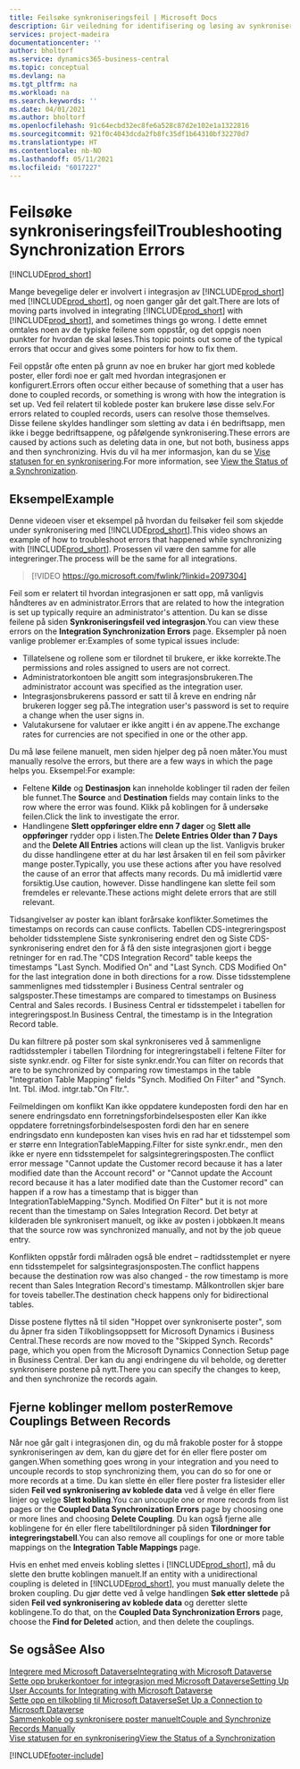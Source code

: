 ```yaml
---
title: Feilsøke synkroniseringsfeil | Microsoft Docs
description: Gir veiledning for identifisering og løsing av synkroniseringsfeil.
services: project-madeira
documentationcenter: ''
author: bholtorf
ms.service: dynamics365-business-central
ms.topic: conceptual
ms.devlang: na
ms.tgt_pltfrm: na
ms.workload: na
ms.search.keywords: ''
ms.date: 04/01/2021
ms.author: bholtorf
ms.openlocfilehash: 91c64ecbd32ec8fe6a528c87d2e102e1a1322816
ms.sourcegitcommit: 921f0c4043dcda2fb8fc35df1b64310bf32270d7
ms.translationtype: HT
ms.contentlocale: nb-NO
ms.lasthandoff: 05/11/2021
ms.locfileid: "6017227"
---
```

# <a name="troubleshooting-synchronization-errors"></a><span data-ttu-id="d360a-103">Feilsøke synkroniseringsfeil</span><span class="sxs-lookup"><span data-stu-id="d360a-103">Troubleshooting Synchronization Errors</span></span>
[!INCLUDE[prod_short](includes/cc_data_platform_banner.md)]

<span data-ttu-id="d360a-104">Mange bevegelige deler er involvert i integrasjon av [!INCLUDE[prod_short](includes/prod_short.md)] med [!INCLUDE[prod_short](includes/cds_long_md.md)], og noen ganger går det galt.</span><span class="sxs-lookup"><span data-stu-id="d360a-104">There are lots of moving parts involved in integrating [!INCLUDE[prod_short](includes/prod_short.md)] with [!INCLUDE[prod_short](includes/cds_long_md.md)], and sometimes things go wrong.</span></span> <span data-ttu-id="d360a-105">I dette emnet omtales noen av de typiske feilene som oppstår, og det oppgis noen punkter for hvordan de skal løses.</span><span class="sxs-lookup"><span data-stu-id="d360a-105">This topic points out some of the typical errors that occur and gives some pointers for how to fix them.</span></span>

<span data-ttu-id="d360a-106">Feil oppstår ofte enten på grunn av noe en bruker har gjort med koblede poster, eller fordi noe er galt med hvordan integrasjonen er konfigurert.</span><span class="sxs-lookup"><span data-stu-id="d360a-106">Errors often occur either because of something that a user has done to coupled records, or something is wrong with how the integration is set up.</span></span> <span data-ttu-id="d360a-107">Ved feil relatert til koblede poster kan brukere løse disse selv.</span><span class="sxs-lookup"><span data-stu-id="d360a-107">For errors related to coupled records, users can resolve those themselves.</span></span> <span data-ttu-id="d360a-108">Disse feilene skyldes handlinger som sletting av data i én bedriftsapp, men ikke i begge bedriftsappene, og påfølgende synkronisering.</span><span class="sxs-lookup"><span data-stu-id="d360a-108">These errors are caused by actions such as deleting data in one, but not both, business apps and then synchronizing.</span></span> <span data-ttu-id="d360a-109">Hvis du vil ha mer informasjon, kan du se [Vise statusen for en synkronisering](admin-how-to-view-synchronization-status.md).</span><span class="sxs-lookup"><span data-stu-id="d360a-109">For more information, see [View the Status of a Synchronization](admin-how-to-view-synchronization-status.md).</span></span>

## <a name="example"></a><span data-ttu-id="d360a-110">Eksempel</span><span class="sxs-lookup"><span data-stu-id="d360a-110">Example</span></span>
<span data-ttu-id="d360a-111">Denne videoen viser et eksempel på hvordan du feilsøker feil som skjedde under synkronisering med [!INCLUDE[prod_short](includes/cds_long_md.md)].</span><span class="sxs-lookup"><span data-stu-id="d360a-111">This video shows an example of how to troubleshoot errors that happened while synchronizing with [!INCLUDE[prod_short](includes/cds_long_md.md)].</span></span> <span data-ttu-id="d360a-112">Prosessen vil være den samme for alle integreringer.</span><span class="sxs-lookup"><span data-stu-id="d360a-112">The process will be the same for all integrations.</span></span> 

> [!VIDEO https://go.microsoft.com/fwlink/?linkid=2097304]

<span data-ttu-id="d360a-113">Feil som er relatert til hvordan integrasjonen er satt opp, må vanligvis håndteres av en administrator.</span><span class="sxs-lookup"><span data-stu-id="d360a-113">Errors that are related to how the integration is set up typically require an administrator's attention.</span></span> <span data-ttu-id="d360a-114">Du kan se disse feilene på siden **Synkroniseringsfeil ved integrasjon**.</span><span class="sxs-lookup"><span data-stu-id="d360a-114">You can view these errors on the **Integration Synchronization Errors** page.</span></span> <span data-ttu-id="d360a-115">Eksempler på noen vanlige problemer er:</span><span class="sxs-lookup"><span data-stu-id="d360a-115">Examples of some typical issues include:</span></span>  
  
* <span data-ttu-id="d360a-116">Tillatelsene og rollene som er tilordnet til brukere, er ikke korrekte.</span><span class="sxs-lookup"><span data-stu-id="d360a-116">The permissions and roles assigned to users are not correct.</span></span>  
* <span data-ttu-id="d360a-117">Administratorkontoen ble angitt som integrasjonsbrukeren.</span><span class="sxs-lookup"><span data-stu-id="d360a-117">The administrator account was specified as the integration user.</span></span>  
* <span data-ttu-id="d360a-118">Integrasjonsbrukerens passord er satt til å kreve en endring når brukeren logger seg på.</span><span class="sxs-lookup"><span data-stu-id="d360a-118">The integration user's password is set to require a change when the user signs in.</span></span>  
* <span data-ttu-id="d360a-119">Valutakursene for valutaer er ikke angitt i én av appene.</span><span class="sxs-lookup"><span data-stu-id="d360a-119">The exchange rates for currencies are not specified in one or the other app.</span></span>  
  
<span data-ttu-id="d360a-120">Du må løse feilene manuelt, men siden hjelper deg på noen måter.</span><span class="sxs-lookup"><span data-stu-id="d360a-120">You must manually resolve the errors, but there are a few ways in which the page helps you.</span></span> <span data-ttu-id="d360a-121">Eksempel:</span><span class="sxs-lookup"><span data-stu-id="d360a-121">For example:</span></span>  

* <span data-ttu-id="d360a-122">Feltene **Kilde** og **Destinasjon** kan inneholde koblinger til raden der feilen ble funnet.</span><span class="sxs-lookup"><span data-stu-id="d360a-122">The **Source** and **Destination** fields may contain links to the row where the error was found.</span></span> <span data-ttu-id="d360a-123">Klikk på koblingen for å undersøke feilen.</span><span class="sxs-lookup"><span data-stu-id="d360a-123">Click the link to investigate the error.</span></span>  
* <span data-ttu-id="d360a-124">Handlingene **Slett oppføringer eldre enn 7 dager** og **Slett alle oppføringer** rydder opp i listen.</span><span class="sxs-lookup"><span data-stu-id="d360a-124">The **Delete Entries Older than 7 Days** and the **Delete All Entries** actions will clean up the list.</span></span> <span data-ttu-id="d360a-125">Vanligvis bruker du disse handlingene etter at du har løst årsaken til en feil som påvirker mange poster.</span><span class="sxs-lookup"><span data-stu-id="d360a-125">Typically, you use these actions after you have resolved the cause of an error that affects many records.</span></span> <span data-ttu-id="d360a-126">Du må imidlertid være forsiktig.</span><span class="sxs-lookup"><span data-stu-id="d360a-126">Use caution, however.</span></span> <span data-ttu-id="d360a-127">Disse handlingene kan slette feil som fremdeles er relevante.</span><span class="sxs-lookup"><span data-stu-id="d360a-127">These actions might delete errors that are still relevant.</span></span>

<span data-ttu-id="d360a-128">Tidsangivelser av poster kan iblant forårsake konflikter.</span><span class="sxs-lookup"><span data-stu-id="d360a-128">Sometimes the timestamps on records can cause conflicts.</span></span> <span data-ttu-id="d360a-129">Tabellen CDS-integreringspost beholder tidsstemplene Siste synkronisering endret den og Siste CDS-synkronisering endret den for å få den siste integrasjonen gjort i begge retninger for en rad.</span><span class="sxs-lookup"><span data-stu-id="d360a-129">The "CDS Integration Record" table keeps the timestamps "Last Synch. Modified On" and "Last Synch. CDS Modified On" for the last integration done in both directions for a row.</span></span> <span data-ttu-id="d360a-130">Disse tidsstemplene sammenlignes med tidsstempler i Business Central sentraler og salgsposter.</span><span class="sxs-lookup"><span data-stu-id="d360a-130">These timestamps are compared to timestamps on Business Central and Sales records.</span></span> <span data-ttu-id="d360a-131">I Business Central er tidsstempelet i tabellen for integreringspost.</span><span class="sxs-lookup"><span data-stu-id="d360a-131">In Business Central, the timestamp is in the Integration Record table.</span></span>

<span data-ttu-id="d360a-132">Du kan filtrere på poster som skal synkroniseres ved å sammenligne radtidsstempler i tabellen Tilordning for integreringstabell i feltene Filter for siste synkr.endr. og Filter for siste synkr.endr.</span><span class="sxs-lookup"><span data-stu-id="d360a-132">You can filter on records that are to be synchronized by comparing row timestamps in the table "Integration Table Mapping" fields "Synch. Modified On Filter" and "Synch. Int. Tbl.</span></span> <span data-ttu-id="d360a-133">i</span><span class="sxs-lookup"><span data-stu-id="d360a-133">Mod.</span></span> <span data-ttu-id="d360a-134">intgr.tab."</span><span class="sxs-lookup"><span data-stu-id="d360a-134">On Fltr.".</span></span>

<span data-ttu-id="d360a-135">Feilmeldingen om konflikt Kan ikke oppdatere kundeposten fordi den har en senere endringsdato enn forretningsforbindelsesposten eller Kan ikke oppdatere forretningsforbindelsesposten fordi den har en senere endringsdato enn kundeposten kan vises hvis en rad har et tidsstempel som er større enn IntegrationTableMapping.Filter for siste synkr.endr., men den ikke er nyere enn tidsstempelet for salgsintegreringsposten.</span><span class="sxs-lookup"><span data-stu-id="d360a-135">The conflict error message "Cannot update the Customer record because it has a later modified date than the Account record" or "Cannot update the Account record because it has a later modified date than the Customer record" can happen if a row has a timestamp that is bigger than IntegrationTableMapping."Synch. Modified On Filter" but it is not more recent than the timestamp on Sales Integration Record.</span></span> <span data-ttu-id="d360a-136">Det betyr at kilderaden ble synkronisert manuelt, og ikke av posten i jobbkøen.</span><span class="sxs-lookup"><span data-stu-id="d360a-136">It means that the source row was synchronized manually, and not by the job queue entry.</span></span> 

<span data-ttu-id="d360a-137">Konflikten oppstår fordi målraden også ble endret – radtidsstemplet er nyere enn tidsstempelet for salgsintegrasjonsposten.</span><span class="sxs-lookup"><span data-stu-id="d360a-137">The conflict happens because the destination row was also changed  - the row timestamp is more recent than Sales Integration Record's timestamp.</span></span> <span data-ttu-id="d360a-138">Målkontrollen skjer bare for toveis tabeller.</span><span class="sxs-lookup"><span data-stu-id="d360a-138">The destination check happens only for bidirectional tables.</span></span> 

<span data-ttu-id="d360a-139">Disse postene flyttes nå til siden "Hoppet over synkroniserte poster", som du åpner fra siden Tilkoblingsoppsett for Microsoft Dynamics i Business Central.</span><span class="sxs-lookup"><span data-stu-id="d360a-139">These records are now moved to the "Skipped Synch. Records" page, which you open from the Microsoft Dynamics Connection Setup page in Business Central.</span></span> <span data-ttu-id="d360a-140">Der kan du angi endringene du vil beholde, og deretter synkronisere postene på nytt.</span><span class="sxs-lookup"><span data-stu-id="d360a-140">There you can specify the changes to keep, and then synchronize the records again.</span></span>

## <a name="remove-couplings-between-records"></a><span data-ttu-id="d360a-141">Fjerne koblinger mellom poster</span><span class="sxs-lookup"><span data-stu-id="d360a-141">Remove Couplings Between Records</span></span>
<span data-ttu-id="d360a-142">Når noe går galt i integrasjonen din, og du må frakoble poster for å stoppe synkroniseringen av dem, kan du gjøre det for én eller flere poster om gangen.</span><span class="sxs-lookup"><span data-stu-id="d360a-142">When something goes wrong in your integration and you need to uncouple records to stop synchronizing them, you can do so for one or more records at a time.</span></span> <span data-ttu-id="d360a-143">Du kan slette én eller flere poster fra listesider eller siden **Feil ved synkronisering av koblede data** ved å velge én eller flere linjer og velge **Slett kobling**.</span><span class="sxs-lookup"><span data-stu-id="d360a-143">You can uncouple one or more records from list pages or the **Coupled Data Synchronization Errors** page by choosing one or more lines and choosing **Delete Coupling**.</span></span> <span data-ttu-id="d360a-144">Du kan også fjerne alle koblingene for én eller flere tabelltilordninger på siden **Tilordninger for integreringstabell**.</span><span class="sxs-lookup"><span data-stu-id="d360a-144">You can also remove all couplings for one or more table mappings on the **Integration Table Mappings** page.</span></span> 

<span data-ttu-id="d360a-145">Hvis en enhet med enveis kobling slettes i [!INCLUDE[prod_short](includes/prod_short.md)], må du slette den brutte koblingen manuelt.</span><span class="sxs-lookup"><span data-stu-id="d360a-145">If an entity with a unidirectional coupling is deleted in [!INCLUDE[prod_short](includes/prod_short.md)], you must manually delete the broken coupling.</span></span> <span data-ttu-id="d360a-146">Du gjør dette ved å velge handlingen **Søk etter slettede** på siden **Feil ved synkronisering av koblede data** og deretter slette koblingene.</span><span class="sxs-lookup"><span data-stu-id="d360a-146">To do that, on the **Coupled Data Synchronization Errors** page, choose the **Find for Deleted** action, and then delete the couplings.</span></span>

## <a name="see-also"></a><span data-ttu-id="d360a-147">Se også</span><span class="sxs-lookup"><span data-stu-id="d360a-147">See Also</span></span>
[<span data-ttu-id="d360a-148">Integrere med Microsoft Dataverse</span><span class="sxs-lookup"><span data-stu-id="d360a-148">Integrating with Microsoft Dataverse</span></span>](admin-prepare-dynamics-365-for-sales-for-integration.md)  
[<span data-ttu-id="d360a-149">Sette opp brukerkontoer for integrasjon med Microsoft Dataverse</span><span class="sxs-lookup"><span data-stu-id="d360a-149">Setting Up User Accounts for Integrating with Microsoft Dataverse</span></span>](admin-setting-up-integration-with-dynamics-sales.md)  
[<span data-ttu-id="d360a-150">Sette opp en tilkobling til Microsoft Dataverse</span><span class="sxs-lookup"><span data-stu-id="d360a-150">Set Up a Connection to Microsoft Dataverse</span></span>](admin-how-to-set-up-a-dynamics-crm-connection.md)  
[<span data-ttu-id="d360a-151">Sammenkoble og synkronisere poster manuelt</span><span class="sxs-lookup"><span data-stu-id="d360a-151">Couple and Synchronize Records Manually</span></span>](admin-how-to-couple-and-synchronize-records-manually.md)  
[<span data-ttu-id="d360a-152">Vise statusen for en synkronisering</span><span class="sxs-lookup"><span data-stu-id="d360a-152">View the Status of a Synchronization</span></span>](admin-how-to-view-synchronization-status.md)  


[!INCLUDE[footer-include](includes/footer-banner.md)]